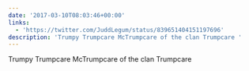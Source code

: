 ```yaml
---
date: '2017-03-10T08:03:46+00:00'
links:
  - 'https://twitter.com/JuddLegum/status/839651404151197696'
description: 'Trumpy Trumpcare McTrumpcare of the clan Trumpcare '
---
```

Trumpy Trumpcare McTrumpcare of the clan Trumpcare 
